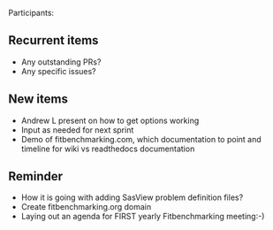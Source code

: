 Participants: 

Recurrent items
----------------
* Any outstanding PRs?
* Any specific issues?

New items
---------
* Andrew L present on how to get options working
* Input as needed for next sprint
* Demo of fitbenchmarking.com, which documentation to point and timeline for wiki vs readthedocs documentation

Reminder
--------
* How it is going with adding SasView problem definition files?
* Create fitbenchmarking.org domain
* Laying out an agenda for FIRST yearly Fitbenchmarking meeting:-)
